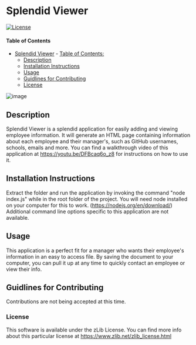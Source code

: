# Splendid Viewer
[![License](https://img.shields.io/badge/license-zLib%20License-blue)](./LICENSE)
#### Table of Contents
- [Splendid Viewer](#splendid-viewer)
        - [Table of Contents:](#table-of-contents-)
    * [Description](#description)
    * [Installation Instructions](#installation-instructions)
    * [Usage](#usage)
    * [Guidlines for Contributing](#guidlines-for-contributing)
    * [License](#license)

![image](https://user-images.githubusercontent.com/102173297/188236643-f7cbe66a-4bb8-40bf-b04e-d5ca699b9690.png)

## Description
Splendid Viewer is a splendid application for easily adding and viewing employee information. It will generate an HTML page containing information about each employee and their manager's, such as GitHub usernames, schools, emails and more. You can find a walkthrough video of this application at https://youtu.be/DFBcaq6o_z8 for instructions on how to use it.
## Installation Instructions
Extract the folder and run the application by invoking the command "node index.js" while in the root folder of the project. You will need node installed on your computer for this to work. (https://nodejs.org/en/download/) Additional command line options specific to this application are not available.
## Usage
This application is a perfect fit for a manager who wants their employee's information in an easy to access file. By saving the document to your computer, you can pull it up at any time to quickly contact an employee or view their info. 
## Guidlines for Contributing
Contributions are not being accepted at this time.
### License
This software is available under the zLib License. You can find more info about this particular license at https://www.zlib.net/zlib_license.html

